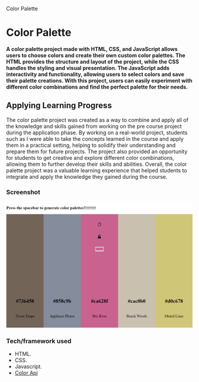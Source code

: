 Color Palette

# Color Palette

**A color palette project made with HTML, CSS, and JavaScript allows users to choose colors and create their own custom color palettes. The HTML provides the structure and layout of the project, while the CSS handles the styling and visual presentation. The JavaScript adds interactivity and functionality, allowing users to select colors and save their palette creations. With this project, users can easily experiment with different color combinations and find the perfect palette for their needs.**



## Applying Learning Progress

The color palette project was created as a way to combine and apply all of the knowledge and skills gained from working on the pre course project during the application phase. By working on a real-world project, students such as I were able to take the concepts learned in the course and apply them in a practical setting, helping to solidify their understanding and prepare them for future projects. The project also provided an opportunity for students to get creative and explore different color combinations, allowing them to further develop their skills and abilities. Overall, the color palette project was a valuable learning experience that helped students to integrate and apply the knowledge they gained during the course.


### Screenshot

![Screenshot](assets/Screenshot%20(90).png)


### Tech/framework used

* HTML.
* CSS.
* Javascript.
* [Color Api](https://github.com/meodai/color-names#api-)

